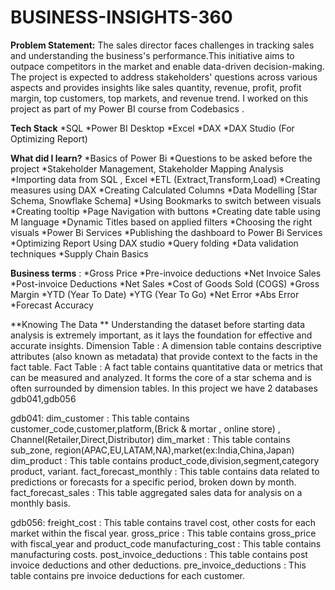 # BUSINESS-INSIGHTS-360

**Problem Statement:**
The sales director faces challenges in tracking sales and understanding the business's performance.This initiative aims to outpace competitors in the market and enable data-driven decision-making. The project is expected to address stakeholders' questions across various aspects and provides insights like sales quantity, revenue, profit, profit margin, top customers, top markets, and revenue trend.
I worked on this project as part of my Power BI course from Codebasics .

**Tech Stack**
*SQL
*Power BI Desktop
*Excel
*DAX
*DAX Studio (For Optimizing Report)

**What did I learn?**
*Basics of Power Bi
*Questions to be asked before the project
*Stakeholder Management, Stakeholder Mapping Analysis
*Importing data from SQL , Excel
*ETL (Extract,Transform,Load)
*Creating measures using DAX 
*Creating Calculated Columns
*Data Modelling [Star Schema, Snowflake Schema]
*Using Bookmarks to switch between visuals
*Creating tooltip
*Page Navigation with buttons
*Creating date table using M language
*Dynamic Titles based on applied filters
*Choosing the right visuals
*Power Bi Services 
*Publishing the dashboard to Power Bi Services
*Optimizing Report Using DAX studio
*Query folding
*Data validation techniques 
*Supply Chain Basics

**Business terms** : 
*Gross Price
*Pre-invoice deductions
*Net Invoice Sales
*Post-invoice  Deductions
*Net Sales
*Cost of Goods Sold (COGS)
*Gross Margin
*YTD (Year To Date)
*YTG (Year To Go)
*Net Error
*Abs Error
*Forecast Accuracy

**Knowing The Data **
Understanding the dataset before starting data analysis is extremely important, as it lays the foundation for effective and accurate insights. 
Dimension Table : A dimension table contains descriptive attributes (also known as metadata) that provide context to the facts in the fact table. 
Fact Table : A fact table contains quantitative data or metrics that can be measured and analyzed. It forms the core of a star schema and is often surrounded by dimension tables.
In this project we have 2 databases gdb041,gdb056

gdb041:
dim_customer : This table contains customer_code,customer,platform,(Brick & mortar , online store) , Channel(Retailer,Direct,Distributor)
dim_market : This table contains sub_zone, region(APAC,EU,LATAM,NA),market(ex:India,China,Japan)
dim_product : This table contains product_code,division,segment,category product, variant.
fact_forecast_monthly : This table contains data related to predictions or forecasts for a specific period, broken down by month. 
fact_forecast_sales : This table  aggregated sales data for analysis on a monthly basis.

gdb056:
freight_cost  : This table contains travel cost, other costs for each market within the fiscal year.
gross_price : This table contains gross_price with fiscal_year and product_code
manufacturing_cost : This table contains manufacturing costs.
post_invoice_deductions : This table contains post invoice deductions and other deductions.
pre_invoice_deductions : This table contains pre invoice deductions for each customer.





               




















